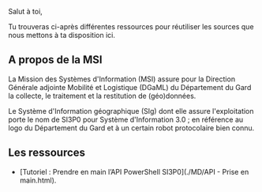 Salut à toi,

Tu trouveras ci-après différentes ressources pour réutiliser les sources que nous mettons à ta disposition ici.

## A propos de la MSI

La Mission des Systèmes d'Information (MSI) assure pour la Direction Générale adjointe Mobilité et Logistique (DGaML) du Département du Gard la collecte, le traitement et la restitution de (géo)données.

Le Système d'Information géographique (SIg) dont elle assure l'exploitation porte le nom de SI3P0 pour Système d'Information 3.0 ; en référence au logo du Département du Gard et à un certain robot protocolaire bien connu.

## Les ressources
* [Tutoriel : Prendre en main l’API PowerShell SI3P0](./MD/API - Prise en main.html).